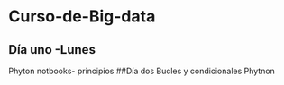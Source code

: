 # Curso-de-Big-data
## Día uno -Lunes
Phyton notbooks- principios
##Día dos
Bucles y condicionales Phytnon
